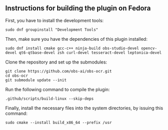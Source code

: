 ## Instructions for building the plugin on Fedora

First, you have to install the development tools:
```
sudo dnf groupinstall "Development Tools"
```

Then, make sure you have the dependencies of this plugin installed:

```
sudo dnf install cmake gcc-c++ ninja-build obs-studio-devel opencv-devel qt6-qtbase-devel zsh curl-devel tesseract-devel leptonica-devel
```

Clone the repository and set up the submodules:
```
git clone https://github.com/obs-ai/obs-ocr.git
cd obs-ocr
git submodule update --init
```

Run the following command to compile the plugin:
```
.github/scripts/build-linux --skip-deps
```

Finally, install the necessary files into the system directories, by issuing this command:
```
sudo cmake --install build_x86_64 --prefix /usr
```
